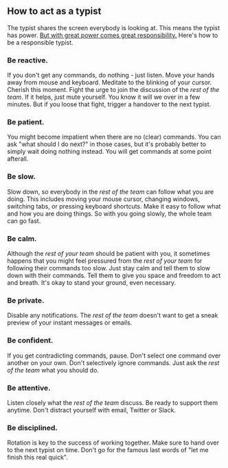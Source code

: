 ## How to act as a typist

The typist shares the screen everybody is looking at.
This means the typist has power. 
[But with great power comes great responsibility.](https://en.wikipedia.org/wiki/With_great_power_comes_great_responsibility)
Here's how to be a responsible typist.

### Be reactive.
If you don't get any commands, do nothing - just listen. 
Move your hands away from mouse and keyboard. 
Meditate to the blinking of your cursor. 
Cherish this moment. 
Fight the urge to join the discussion of the *rest of the team*.
If it helps, just mute yourself.
You know it will we over in a few minutes.
But if you loose that fight, trigger a handover to the next typist.

### Be patient.
You might become impatient when there are no (clear) commands.
You can ask "what should I do next?" in those cases, but it's probably better to simply wait doing nothing instead.
You will get commands at some point afterall.

### Be slow.
Slow down, so everybody in the *rest of the team* can follow what you are doing. 
This includes moving your mouse cursor, changing windows, switching tabs, or pressing keyboard shortcuts.
Make it easy to follow what and how you are doing things.
So with you going slowly, the whole team can go fast.

### Be calm.
Although the *rest of your team* should be patient with you, it sometimes happens that you might feel pressured from the *rest of your team* for following their commands too slow.
Just stay calm and tell them to slow down with their commands.
Tell them to give you space and freedom to act and breath.
It's okay to stand your ground, even necessary.

### Be private.
Disable any notifications.
The *rest of the team* doesn't want to get a sneak preview of your instant messages or emails.

### Be confident.
If you get contradicting commands, pause.
Don't select one command over another on your own.
Don't selectively ignore commands.
Just ask the *rest of the team* what you should do.

### Be attentive.
Listen closely what the *rest of the team* discuss.
Be ready to support them anytime.
Don't distract yourself with email, Twitter or Slack.

### Be disciplined.
Rotation is key to the success of working together.
Make sure to hand over to the next typist on time.
Don't go for the famous last words of "let me finish this real quick".

